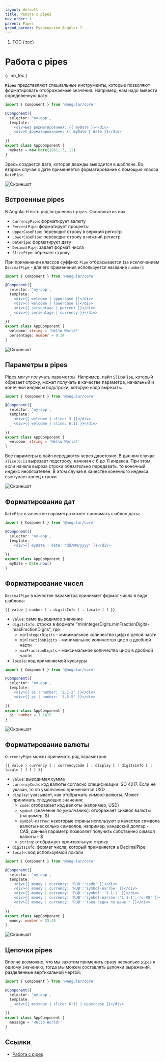 ```yaml
---
layout: default
title: Работа с pipes
nav_order: 1
parent: Pipes
grand_parent: Руководство Angular 7
---
```


<!-- prettier-ignore-start -->
1. TOC
{:toc}

# Работа с pipes
{: .no_toc }
<!-- prettier-ignore-end -->

**`Pipes`** представляют специальные инструменты, которые позволяют форматировать отображаемые значения. Например, нам надо вывести определенную дату:

```typescript
import { Component } from '@angular/core'

@Component({
  selector: 'my-app',
  template: `
    <div>Без форматирования: {{ myDate }}</div>
    <div>С форматированием: {{ myDate | date }}</div>
  `
})
export class AppComponent {
  myDate = new Date(1961, 3, 12)
}
```

Здесь создается дата, которая дважды выводится в шаблоне. Во втором случае к дате применяется форматирование с помощью класса `DatePipe`.

![Скриншот](pipes-1.png)

## Встроенные pipes

В Angular 6 есть ряд встроенных `pipes`. Основные из них:

- `CurrencyPipe`: форматирует валюту
- `PercentPipe`: форматирует проценты
- `UpperCasePipe`: переводит строку в верхний регистр
- `LowerCasePipe`: переводит строку в нижний регистр
- `DatePipe`: форматирует дату
- `DecimalPipe`: задает формат числа
- `SlicePipe`: обрезает строку

При применении классов суффикс `Pipe` отбрасывается (за исключением `DecimalPipe` - для его применения используется название `number`):

```typescript
import { Component } from '@angular/core'

@Component({
  selector: 'my-app',
  template: `
    <div>{{ welcome | uppercase }}</div>
    <div>{{ welcome | lowercase }}</div>
    <div>{{ persentage | percent }}</div>
    <div>{{ persentage | currency }}</div>
  `
})
export class AppComponent {
  welcome: string = 'Hello World!'
  persentage: number = 0.14
}
```

![Скриншот](pipes-2.png)

## Параметры в pipes

Pipes могут получать параметры. Например, пайп `SlicePipe`, который обрезает строку, может получать в качестве параметра, начальный и конечный индексы подстроки, которую надо вырезать:

```typescript
import { Component } from '@angular/core'

@Component({
  selector: 'my-app',
  template: `
    <div>{{ welcome | slice: 3 }}</div>
    <div>{{ welcome | slice: 6:11 }}</div>
  `
})
export class AppComponent {
  welcome: string = 'Hello World!'
}
```

Все параметры в пайп передаются через двоеточие. В данном случае `slice:6:11` вырезает подстроку, начиная с 6 до 11 индекса. При этом, если начала выреза строки обязательно передавать, то конечный индекс необязателен. В этом случае в качестве конечного индекса выступает конец строки.

![Скриншот](pipes-3.png)

## Форматирование дат

`DatePipe` в качестве параметра может принимать шаблон даты:

```typescript
import { Component } from '@angular/core'

@Component({
  selector: 'my-app',
  template: `
    <div>{{ myDate | date: 'dd/MM/yyyy' }}</div>
  `
})
export class AppComponent {
  myDate = Date.now()
}
```

## Форматирование чисел

`DecimalPipe` в качестве параметра принимает формат числа в виде шаблона:

```
{{ value | number [ : digitsInfo [ : locale ] ] }}
```

- `value`: само выводимое значение
- `digitsInfo`: строка в формате "minIntegerDigits.minFractionDigits-maxFractionDigits", где
  - `minIntegerDigits` - минимальное количество цифр в целой части
  - `minFractionDigits` - минимальное количество цифр в дробной части
  - `maxFractionDigits` - максимальное количество цифр в дробной части
- `locale`: код применяемой культуры

```typescript
import { Component } from '@angular/core'

@Component({
  selector: 'my-app',
  template: `
    <div>{{ pi | number: '2.1-2' }}</div>
    <div>{{ pi | number: '3.5-5' }}</div>
  `
})
export class AppComponent {
  pi: number = 3.1415
}
```

![Скриншот](pipes-4.png)

## Форматирование валюты

`CurrencyPipe` может принимать ряд параметров:

```
{{ value | currency [ : currencyCode [ : display [ : digitsInfo [ : locale ] ] ] ] }}
```

- `value`: выводимая сумма
- `currencyCode`: код валюты согласно спецификации ISO 4217. Если не указан, то по умолчанию применяется USD
- `display`: указывает, как отображать символ валюты. Может принимать следующие значения:
  - `code`: отображает код валюты (например, USD)
  - `symbol` (значение по умолчанию): отображает символ валюты (например, \$)
  - `symbol-narrow`: некоторые страны используют в качестве символа валюты несколько символов, например, канадский доллар - CA$, данный параметр позволяет получить собственно символ валюты - $
  - `string`: отображает произвольную строку
- `digitsInfo`: формат числа, который применяется в DecimalPipe
- `locale`: код используемой локали

```typescript
import { Component } from '@angular/core'

@Component({
  selector: 'my-app',
  template: `
    <div>{{ money | currency: 'RUB':'code' }}</div>
    <div>{{ money | currency: 'RUB':'symbol-narrow' }}</div>
    <div>{{ money | currency: 'RUB':'symbol':'1.1-1' }}</div>
    <div>{{ money | currency: 'RUB':'symbol-narrow':'1.1-1':'ru-RU' }}</div>
    <div>{{ money | currency: 'RUB':'тока седня по цене ' }}</div>
  `
})
export class AppComponent {
  money: number = 23.45
}
```

![Скриншот](pipes-5.png)

## Цепочки pipes

Вполне возможно, что мы захотим применить сразу несколько `pipes` к одному значению, тогда мы можем составлять цепочки выражений, разделенные вертикальной чертой:

```typescript
import { Component } from '@angular/core'

@Component({
  selector: 'my-app',
  template: `
    <div>{{ message | slice: 6:11 | uppercase }}</div>
  `
})
export class AppComponent {
  message = 'Hello World!'
}
```

## Ссылки

- [Работа с pipes](https://metanit.com/web/angular2/8.1.php)
